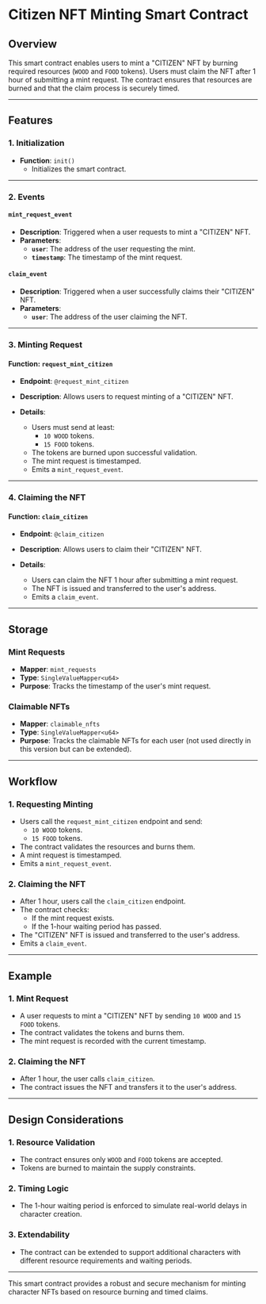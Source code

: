 # Citizen NFT Minting Smart Contract

## Overview

This smart contract enables users to mint a "CITIZEN" NFT by burning required resources (`WOOD` and `FOOD` tokens). Users must claim the NFT after 1 hour of submitting a mint request. The contract ensures that resources are burned and that the claim process is securely timed.

---

## Features

### 1. Initialization
- **Function**: `init()`
  - Initializes the smart contract.

---

### 2. Events
#### **`mint_request_event`**
- **Description**: Triggered when a user requests to mint a "CITIZEN" NFT.
- **Parameters**:
  - **`user`**: The address of the user requesting the mint.
  - **`timestamp`**: The timestamp of the mint request.

#### **`claim_event`**
- **Description**: Triggered when a user successfully claims their "CITIZEN" NFT.
- **Parameters**:
  - **`user`**: The address of the user claiming the NFT.

---

### 3. Minting Request
#### **Function**: `request_mint_citizen`
- **Endpoint**: `@request_mint_citizen`
- **Description**: Allows users to request minting of a "CITIZEN" NFT.

- **Details**:
  - Users must send at least:
    - `10 WOOD` tokens.
    - `15 FOOD` tokens.
  - The tokens are burned upon successful validation.
  - The mint request is timestamped.
  - Emits a `mint_request_event`.

---

### 4. Claiming the NFT
#### **Function**: `claim_citizen`
- **Endpoint**: `@claim_citizen`
- **Description**: Allows users to claim their "CITIZEN" NFT.

- **Details**:
  - Users can claim the NFT 1 hour after submitting a mint request.
  - The NFT is issued and transferred to the user's address.
  - Emits a `claim_event`.

---

## Storage

### **Mint Requests**
- **Mapper**: `mint_requests`
- **Type**: `SingleValueMapper<u64>`
- **Purpose**: Tracks the timestamp of the user's mint request.

### **Claimable NFTs**
- **Mapper**: `claimable_nfts`
- **Type**: `SingleValueMapper<u64>`
- **Purpose**: Tracks the claimable NFTs for each user (not used directly in this version but can be extended).

---

## Workflow

### 1. Requesting Minting
- Users call the `request_mint_citizen` endpoint and send:
  - `10 WOOD` tokens.
  - `15 FOOD` tokens.
- The contract validates the resources and burns them.
- A mint request is timestamped.
- Emits a `mint_request_event`.

### 2. Claiming the NFT
- After 1 hour, users call the `claim_citizen` endpoint.
- The contract checks:
  - If the mint request exists.
  - If the 1-hour waiting period has passed.
- The "CITIZEN" NFT is issued and transferred to the user's address.
- Emits a `claim_event`.

---

## Example

### 1. Mint Request
- A user requests to mint a "CITIZEN" NFT by sending `10 WOOD` and `15 FOOD` tokens.
- The contract validates the tokens and burns them.
- The mint request is recorded with the current timestamp.

### 2. Claiming the NFT
- After 1 hour, the user calls `claim_citizen`.
- The contract issues the NFT and transfers it to the user's address.

---

## Design Considerations

### 1. Resource Validation
- The contract ensures only `WOOD` and `FOOD` tokens are accepted.
- Tokens are burned to maintain the supply constraints.

### 2. Timing Logic
- The 1-hour waiting period is enforced to simulate real-world delays in character creation.

### 3. Extendability
- The contract can be extended to support additional characters with different resource requirements and waiting periods.

---

This smart contract provides a robust and secure mechanism for minting character NFTs based on resource burning and timed claims.